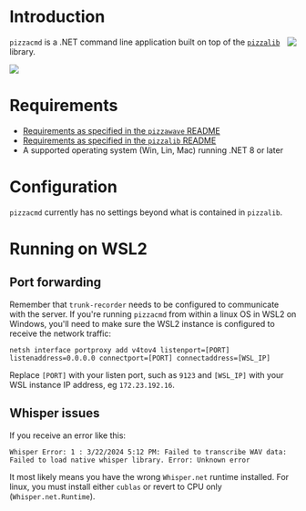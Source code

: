 
# Introduction
<img align="right" src="http://github.com/lilhoser/pizzawave/raw/main/docs/logo-med.png"> `pizzacmd` is a .NET command line application built on top of the [`pizzalib`](https://github.com/lilhoser/pizzawave/tree/main/pizzalib) library.

<img align="center" src="http://github.com/lilhoser/pizzawave/raw/main/docs/screenshot4.png">

# Requirements
* [Requirements as specified in the `pizzawave` README](https://github.com/lilhoser/pizzawave)
* [Requirements as specified in the `pizzalib` README](https://github.com/lilhoser/pizzawave/tree/main/pizzalib)
* A supported operating system (Win, Lin, Mac) running .NET 8 or later

# Configuration
`pizzacmd` currently has no settings beyond what is contained in `pizzalib`.

# Running on WSL2

## Port forwarding

Remember that `trunk-recorder` needs to be configured to communicate with the server. If you're running `pizzacmd` from within a linux OS in WSL2 on Windows, you'll need to make sure the WSL2 instance is configured to receive the network traffic:

```
netsh interface portproxy add v4tov4 listenport=[PORT] listenaddress=0.0.0.0 connectport=[PORT] connectaddress=[WSL_IP]
```

Replace `[PORT]` with your listen port, such as `9123` and `[WSL_IP]` with your WSL instance IP address, eg `172.23.192.16`.

## Whisper issues

If you receive an error like this:

```
Whisper Error: 1 : 3/22/2024 5:12 PM: Failed to transcribe WAV data: Failed to load native whisper library. Error: Unknown error
```

It most likely means you have the wrong `Whisper.net` runtime installed.  For linux, you must install either `cublas` or revert to CPU only (`Whisper.net.Runtime`).